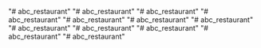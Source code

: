 "# abc_restaurant" 
"# abc_restaurant" 
"# abc_restaurant"
"# abc_restaurant"
"# abc_restaurant"
"# abc_restaurant"
"# abc_restaurant"
"# abc_restaurant"
"# abc_restaurant"
"# abc_restaurant"
"# abc_restaurant"
"# abc_restaurant"
